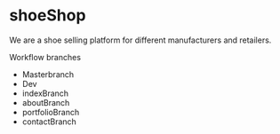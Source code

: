 # shoeShop
We are a shoe selling platform for different manufacturers and retailers.

Workflow branches
- Masterbranch
- Dev
- indexBranch
- aboutBranch
- portfolioBranch
- contactBranch
